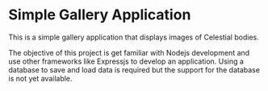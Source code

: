 # Simple Gallery Application

This is a simple gallery application that displays images of Celestial bodies.

The objective of this project is get familiar with Nodejs development and use other frameworks like Expressjs to develop an application.
Using a database to save and load data is required but the support for the database is not yet available.
